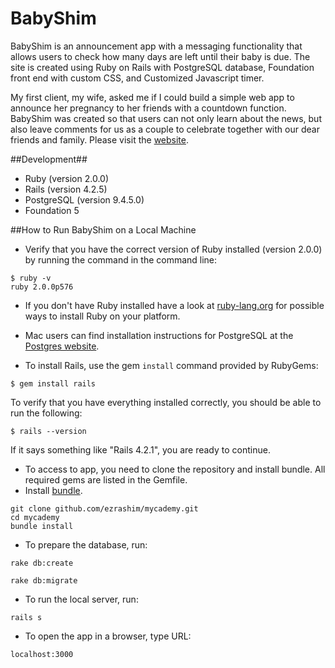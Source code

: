 # BabyShim

BabyShim is an announcement app with a messaging functionality that allows users to check how many days are left until their baby is due. The site is created using Ruby on Rails with PostgreSQL database, Foundation front end with custom CSS, and Customized Javascript timer.

My first client, my wife, asked me if I could build a simple web app to announce her pregnancy to her friends with a countdown function. BabyShim was created so that users can not only learn about the news, but also leave comments for us as a couple to celebrate together with our dear friends and family. Please visit the [website](https://shimnews.herokuapp.com/).

##Development##
- Ruby (version 2.0.0)
- Rails (version 4.2.5)
- PostgreSQL (version 9.4.5.0)
- Foundation 5

##How to Run BabyShim on a Local Machine

- Verify that you have the correct version of Ruby installed (version 2.0.0) by running the command in the command line:
```
$ ruby -v
ruby 2.0.0p576
```
- If you don't have Ruby installed have a look at [ruby-lang.org](https://www.ruby-lang.org/en/documentation/installation/) for possible ways to install Ruby on your platform.

- Mac users can find installation instructions for PostgreSQL at the [Postgres website](http://postgresapp.com/).

- To install Rails, use the gem `install` command provided by RubyGems:
```
$ gem install rails
```
To verify that you have everything installed correctly, you should be able to run the following:
```
$ rails --version
```
If it says something like "Rails 4.2.1", you are ready to continue.

- To access to app, you need to clone the repository and install bundle. All required gems are listed in the Gemfile.
- Install [bundle](http://bundler.io/).
```
git clone github.com/ezrashim/mycademy.git
cd mycademy
bundle install
```
- To prepare the database, run:
```
rake db:create
```
```
rake db:migrate
```
- To run the local server, run:
```
rails s
```
- To open the app in a browser, type URL:
```
localhost:3000
```
